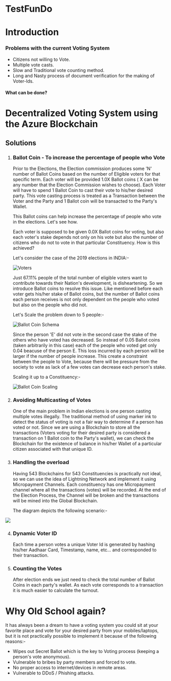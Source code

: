 # TestFunDo

<h1>Introduction</h1>

   

<h3>Problems with the current Voting System</h3>

  - Citizens not willing to Vote.
  - Multiple vote casts.
  - Slow and Traditional vote counting method.
  - Long and Nasty process of document verification for the making of Voter-Ids.

<h4>What can be done?</h4>

<h1>Decentralized Voting System using the Azure Blockchain</h1>

<h2>Solutions</h2>

1. <h3>Ballot Coin - To increase the percentage of people who Vote</h3>
 
     Prior to the Elections, the Election commission produces some 'N' number of Ballot Coins based on the number of Eligible
     voters for that specific term. Each voter will be provided 1.0X Ballot coins ( X can be any number that the Election 
     Commission wishes to choose). Each Voter will have to spend 1 Ballot Coin to cast their vote to his/her desired party. This
     vote casting process is treated as a Transaction between the Voter and the Party and 1 Ballot coin will be transacted to the
     Party's Wallet.
     
     This Ballot coins can help increase the percentage of people who vote in the elections. Let's see how.
     
     Each voter is supposed to be given 0.0X Ballot coins for voting, but also each voter's stake depends not only on his vote but also 
     the number of citizens who do not to vote in that particular Constituency. How is this achieved?
     
     Let's consider the case of the 2019 elections in INDIA:-
     
     ![Voters](https://user-images.githubusercontent.com/44934630/61799146-2dc0d000-ae48-11e9-8cb0-a749c41fefc0.png)

     Just 67.11% people of the total number of eligible voters want to contribute towards their Nation's development, is disheartening.
     So we introduce Ballot coins to resolve this issue. Like mentioned before each voter gets his/her stake of Ballot coins, but the 
     number of Ballot coins each person receives is not only dependent on the people who voted but also on the people who did not.
     
     Let's Scale the problem down to 5 people:-
     
     ![Ballot Coin Schema](https://user-images.githubusercontent.com/44934630/61800748-39fa5c80-ae4b-11e9-8634-d763cdcd7769.png)

     Since the person 'E' did not vote in the second case the stake of the others who have voted has decreased. So instead
     of 0.05 Ballot coins (taken arbitrarily in this case) each of the people who voted get only 0.04 beacuse of the person E. This loss 
     incurred by each person will be larger if the number of people increase. This create a constraint between the people to Vote, 
     because there will be pressure from the society to vote as lack of a few votes can decrease each person's stake. 
     
     Scaling it up to a Constituency:-
     
     ![Ballot Coin Scaling](https://user-images.githubusercontent.com/44934630/61804518-a5dfc380-ae51-11e9-86bb-588befe5105f.png)

 
2. <h3>Avoiding Multicasting of Votes</h3>
 
    One of the main problem in Indian elections is one person casting multiple votes illegally. The traditional method of using marker
    ink to detect the status of voting is not a fair way to determine if a person has voted or not. Since we are using a Blockchain 
    to store all the transactions (Voters voting for their desired party is considered a transaction on 1 Ballot coin to the Party's 
    wallet), we can check the Blockchain for the existence of balance in his/her Wallet of a particular citizen associated with that 
    unique ID.
 

3. <h3>Handling the overload</h3>

   Having 543 Blockchains for 543 Constituencies is practically not ideal, so we can use the idea of Lightning Network and implement it 
   using Micropayment Channels. Each constituency has one Micropayment channel where all the transactions (votes) will be recorded.
   At the end of the Election Process, the Channel will be broken and the transactions will be mined into the Global Blockchain.
   
   The diagram depicts the following scenario:-

<img src="https://user-images.githubusercontent.com/44934630/61872969-4ee5f700-af02-11e9-88eb-a4301f750150.png"/>



4. <h3>Dynamic Voter ID</h3>

   Each time a person votes a unique Voter Id is generated by hashing his/her Aadhaar Card, Timestamp, name, etc... and corresponded to     their transaction.



5. <h3>Counting the Votes</h3>

   After election ends we just need to check the total number of Ballot Coins in each party's wallet. As each vote corresponds to a         transaction it is much easier to calculate the turnout.


<h1>Why Old School again?</h1>
    
  It has always been a dream to have a voting system you could sit at your favorite place and vote for your desired party from your mobiles/laptops, but it is not practically possible to implement it because of the following reasons:-

 - Wipes out Secret Ballot which is the key to Voting process (keeping a person's vote anonymous).
 - Vulnerable to bribes by party members and forced to vote.
 - No proper access to internet/devices in remote areas.
 - Vulnerable to DDoS / Phishing attacks.
  
  
